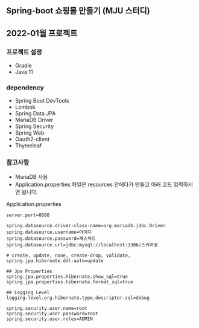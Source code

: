 ## Spring-boot 쇼핑몰 만들기 (MJU 스터디)
## 2022-01월 프로젝트

### 프로젝트 설정
- Gradle
- Java 11

### dependency 
- Spring Boot DevTools
- Lombok
- Spring Data JPA
- MariaDB Driver
- Spring Security
- Spring Web
- Oauth2-client
- Thymeleaf


### 참고사항
- MariaDB 사용
- Application.properties 파일은 resources 안에다가 만들고 아래 코드 입력하시면 됩니다.

Application.properties
```aidl
server.port=8080

spring.datasource.driver-class-name=org.mariadb.jdbc.Driver
spring.datasource.username=아이디
spring.datasource.password=패스워드
spring.datasource.url=jdbc:mysql://localhost:3306/스키마명

# create, update, none, create-drop, validate,
spring.jpa.hibernate.ddl-auto=update

## Jpa Properties
spring.jpa.properties.hibernate.show_sql=true
spring.jpa.properties.hibernate.format_sql=true

## Logging Level
logging.level.org.hibernate.type.descriptor.sql=debug

spring.security.user.name=root
spring.security.user.password=root
spring.security.user.roles=ADMIN
```
